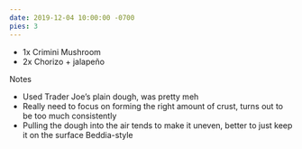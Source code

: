 ```yaml
---
date: 2019-12-04 10:00:00 -0700
pies: 3
---
```

- 1x Crimini Mushroom
- 2x Chorizo + jalapeño

Notes
- Used Trader Joe’s plain dough, was pretty meh
- Really need to focus on forming the right amount of crust, turns out to be too much consistently
- Pulling the dough into the air tends to make it uneven, better to just keep it on the surface Beddia-style
